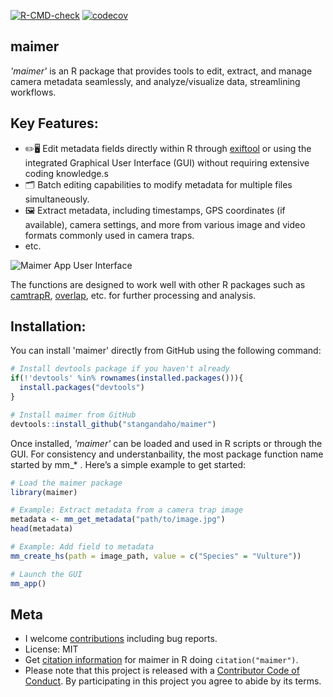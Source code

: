 [![R-CMD-check](https://github.com/stangandaho/maimer/actions/workflows/R-CMD-check.yaml/badge.svg)](https://github.com/stangandaho/maimer/actions/workflows/R-CMD-check.yaml)
[![codecov](https://codecov.io/gh/stangandaho/maimer/graph/badge.svg?token=LDM57A3MWL)](https://codecov.io/gh/stangandaho/maimer)

## maimer
*'maimer'* is an R package that provides tools to edit, extract, and manage camera metadata seamlessly, and analyze/visualize data, streamlining workflows.

## **Key Features:**
   - ✏️🖥️ Edit metadata fields directly within R through [exiftool](https://exiftool.org/) or using the integrated Graphical User Interface (GUI) without requiring extensive coding knowledge.s
   - 🗂️ Batch editing capabilities to modify metadata for multiple files simultaneously.  
   - 🖼️ Extract metadata, including timestamps, GPS coordinates (if available), camera settings, and more from various image and video formats commonly used in camera traps.  
   - etc.

![Maimer App User Interface](https://github.com/stangandaho/maimer/blob/main/app_interface.jpg?raw=true)


The functions are designed to work well with other R packages such as 
[camtrapR](https://github.com/jniedballa/camtrapR), [overlap](https://github.com/mikemeredith/overlap), etc. for further processing and analysis.


## **Installation:**
You can install 'maimer' directly from GitHub using the following command:

```R
# Install devtools package if you haven't already
if(!'devtools' %in% rownames(installed.packages())){
  install.packages("devtools")
}

# Install maimer from GitHub
devtools::install_github("stangandaho/maimer")
```

Once installed, *'maimer'* can be loaded and used in R scripts or through the GUI. For consistency and understanbaility, the most package function name started by mm_* . Here’s a simple example to get started:

```R
# Load the maimer package
library(maimer)

# Example: Extract metadata from a camera trap image
metadata <- mm_get_metadata("path/to/image.jpg")
head(metadata)

# Example: Add field to metadata
mm_create_hs(path = image_path, value = c("Species" = "Vulture"))

# Launch the GUI
mm_app()
```

## **Meta**
- I welcome [contributions](#) including bug reports.
- License: MIT
- Get [citation information](#) for maimer in R doing `citation("maimer")`.
- Please note that this project is released with a [Contributor Code of Conduct](#). By participating in this project you agree to abide by its terms.

